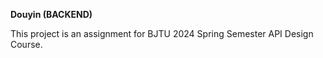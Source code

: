 **Douyin (BACKEND)**

This project is an assignment for BJTU 2024 Spring Semester API Design Course.

